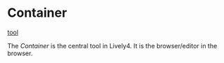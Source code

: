 # Container

[tool](../tools/container.md)

The *Container* is the central tool in Lively4. It is the browser/editor in the browser. 